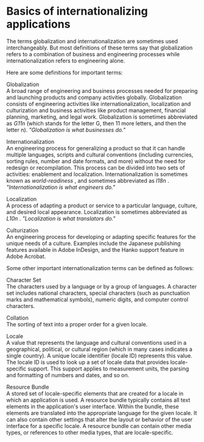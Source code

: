 # Basics of internationalizing applications

<div>

The terms globalization and internationalization are sometimes used
interchangeably. But most definitions of these terms say that globalization
refers to a combination of business and engineering processes while
internationalization refers to engineering alone.

Here are some definitions for important terms:

Globalization  
A broad range of engineering and business processes needed for preparing and
launching products and company activities globally. Globalization consists of
engineering activities like internationalization, localization and culturization
and business activities like product management, financial planning, marketing,
and legal work. Globalization is sometimes abbreviated as _G11n_ (which stands
for the letter G, then 11 more letters, and then the letter n). _"Globalization
is what businesses do."_

Internationalization  
An engineering process for generalizing a product so that it can handle multiple
languages, scripts and cultural conventions (including currencies, sorting
rules, number and date formats, and more) without the need for redesign or
recompilation. This process can be divided into two sets of activities:
enablement and localization. Internationalization is sometimes known as
_world-readiness_ , and sometimes abbreviated as _I18n_ . _"Internationalization
is what engineers do."_

Localization  
A process of adapting a product or service to a particular language, culture,
and desired local appearance. Localization is sometimes abbreviated as _L10n_ .
_"Localization is what translators do."_

Culturization  
An engineering process for developing or adapting specific features for the
unique needs of a culture. Examples include the Japanese publishing features
available in Adobe InDesign, and the Hanko support feature in Adobe Acrobat.

Some other important internationalization terms can be defined as follows:

Character Set  
The characters used by a language or by a group of languages. A character set
includes national characters, special characters (such as punctuation marks and
mathematical symbols), numeric digits, and computer control characters.

Collation  
The sorting of text into a proper order for a given locale.

Locale  
A value that represents the language and cultural conventions used in a
geographical, political, or cultural region (which in many cases indicates a
single country). A unique locale identifier (locale ID) represents this value.
The locale ID is used to look up a set of locale data that provides
locale-specific support. This support applies to measurement units, the parsing
and formatting of numbers and dates, and so on.

Resource Bundle  
A stored set of locale-specific elements that are created for a locale in which
an application is used. A resource bundle typically contains all text elements
in the application's user interface. Within the bundle, these elements are
translated into the appropriate language for the given locale. It can also
contain other settings that alter the layout or behavior of the user interface
for a specific locale. A resource bundle can contain other media types, or
references to other media types, that are locale-specific.

</div>

<div>

<div>

</div>

</div>
